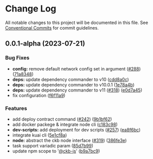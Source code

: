 # Change Log

All notable changes to this project will be documented in this file.
See [Conventional Commits](https://conventionalcommits.org) for commit guidelines.

## 0.0.1-alpha (2023-07-21)


### Bug Fixes

* **config:** remove default network config set in argument ([#288](https://github.com/ckb-js/kuai/issues/288)) ([71a8348](https://github.com/ckb-js/kuai/commit/71a8348d5e667783415697416059c6a0d06193fa))
* **deps:** update dependency commander to v10 ([cdd8a0c](https://github.com/ckb-js/kuai/commit/cdd8a0c5808caa140a67b0bcd7ecd954c396de41))
* **deps:** update dependency commander to v10.0.1 ([1e78a4b](https://github.com/ckb-js/kuai/commit/1e78a4b6e33f9569fb04fb74703dfbc19ebaf856))
* **deps:** update dependency commander to v11 ([#318](https://github.com/ckb-js/kuai/issues/318)) ([e0d7a45](https://github.com/ckb-js/kuai/commit/e0d7a45dbae4ca1f58a9ae2d53b6c1168eaf0361))
* fix configuration ([f6f11a9](https://github.com/ckb-js/kuai/commit/f6f11a9fc22e6c14de7d2767ccb8a348abebf15c))


### Features

* add deploy contract command ([#242](https://github.com/ckb-js/kuai/issues/242)) ([9b1bf62](https://github.com/ckb-js/kuai/commit/9b1bf62a57db3c115b2c25aea766f22cc0698919))
* add docker packege & integrate node cli ([c183c98](https://github.com/ckb-js/kuai/commit/c183c98acca66475ad1cc312e903065a8d170690))
* **dev-scripts:** add deployment for dev scripts ([#257](https://github.com/ckb-js/kuai/issues/257)) ([ea8f6bc](https://github.com/ckb-js/kuai/commit/ea8f6bc782b76740a5b16bbf6ad0abf42ea28765))
* integrate kuai cli ([5e1cf8a](https://github.com/ckb-js/kuai/commit/5e1cf8ad37fc67c19e2203962d86a57241208d56))
* **node:** abstract the ckb node interface ([#319](https://github.com/ckb-js/kuai/issues/319)) ([386fe3e](https://github.com/ckb-js/kuai/commit/386fe3ed8d0d669bb63d1ad78a08a6c5b1f69313))
* task support variadic param ([85d7b99](https://github.com/ckb-js/kuai/commit/85d7b99daf13480489eabce0c885ce1ec9e6362c))
* update npm scope to '[@ckb-js](https://github.com/ckb-js)' ([b9a7bc9](https://github.com/ckb-js/kuai/commit/b9a7bc9661679f1f39d880c352e1697414a1ec09))
